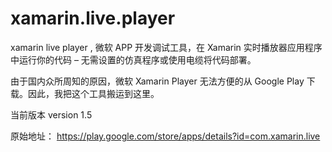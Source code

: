 # xamarin.live.player


xamarin live player , 微软 APP 开发调试工具，在 Xamarin 实时播放器应用程序中运行你的代码 – 无需设置的仿真程序或使用电缆将代码部署。

由于国内众所周知的原因，微软 Xamarin Player 无法方便的从 Google Play 下载。因此，我把这个工具搬运到这里。

当前版本 version 1.5

原始地址： https://play.google.com/store/apps/details?id=com.xamarin.live


